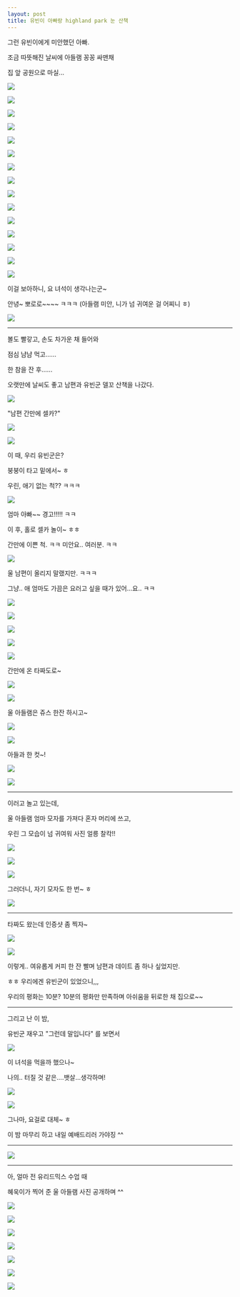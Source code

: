 ```yaml
---
layout: post
title: 유빈이 아빠랑 highland park 눈 산책
---
```




그런 유빈이에게 미안했던 아빠.

조금 따뜻해진 날씨에 아들램 꽁꽁 싸맨채

집 앞 공원으로 마실...


![](https://dl.dropboxusercontent.com/u/9792864/KakaoTalk_20150209_233410737.jpg)


![](https://dl.dropboxusercontent.com/u/9792864/KakaoTalk_20150209_233430052.jpg)


![](https://dl.dropboxusercontent.com/u/9792864/KakaoTalk_20150209_233441318.jpg)


![](https://dl.dropboxusercontent.com/u/9792864/KakaoTalk_20150209_233454347.jpg)


![](https://dl.dropboxusercontent.com/u/9792864/KakaoTalk_20150209_233518987.jpg)


![](https://dl.dropboxusercontent.com/u/9792864/KakaoTalk_20150209_233535600.jpg)


![](https://dl.dropboxusercontent.com/u/9792864/KakaoTalk_20150209_233545320.jpg)


![](https://dl.dropboxusercontent.com/u/9792864/KakaoTalk_20150209_233604494.jpg)


![](https://dl.dropboxusercontent.com/u/9792864/KakaoTalk_20150209_233640099.jpg)


![](https://dl.dropboxusercontent.com/u/9792864/KakaoTalk_20150209_233700486.jpg)


![](https://dl.dropboxusercontent.com/u/9792864/KakaoTalk_20150209_233721187.jpg)


![](https://dl.dropboxusercontent.com/u/9792864/KakaoTalk_20150209_233742468.jpg)


![](https://dl.dropboxusercontent.com/u/9792864/KakaoTalk_20150209_233805401.jpg)


![](https://dl.dropboxusercontent.com/u/9792864/KakaoTalk_20150209_233824884.jpg)


![](https://dl.dropboxusercontent.com/u/9792864/KakaoTalk_20150209_233847645.jpg)


이걸 보아하니, 요 녀석이 생각나는군~

안녕~ 뽀로로~~~~ ㅋㅋㅋ (아들램 미안, 니가 넘 귀여운 걸 어찌니 ㅎ)

![](https://dl.dropboxusercontent.com/u/9792864/KakaoTalk_20150209_234510945.jpg)


---

볼도 빨갛고, 손도 차가운 채 들어와 

점심 냠냠 먹고......

한 참을 잔 후......

오랫만에 날씨도 좋고 남편과 유빈군 델꼬 산책을 나갔다.

![](http://cfile211.uf.daum.net/image/270DCE4353E1E2B201138B)


"남편 간만에 셀카?"

![](https://dl.dropboxusercontent.com/u/9792864/C360_2015-02-07-16-10-34-391.jpg)


![](https://dl.dropboxusercontent.com/u/9792864/C360_2015-02-07-16-11-19-014.jpg)


이 때, 우리 유빈군은? 

붕붕이 타고 밑에서~ ㅎ

우린, 애기 없는 척?? ㅋㅋㅋ

![](http://cfile6.uf.tistory.com/image/26686938528F05A82A8E13)

엄마 아빠~~ 경고!!!!! ㅋㅋ

이 후, 홀로 셀카 놀이~ ㅎㅎ 

간만에 이쁜 척. ㅋㅋ 미안요.. 여러분. ㅋㅋ

![](http://blogimgs.naver.net/sticker/pc/brown_and_cony/original/79.png)


울 남편이 올리지 말랬지만. ㅋㅋㅋ 

그냥.. 애 엄마도 가끔은 요러고 싶을 때가 있어...요.. ㅋㅋ


![](https://dl.dropboxusercontent.com/u/9792864/C360_2015-02-07-16-11-39-755.jpg)


![](https://dl.dropboxusercontent.com/u/9792864/C360_2015-02-07-16-12-00-780.jpg)


![](https://dl.dropboxusercontent.com/u/9792864/C360_2015-02-07-16-14-33-664.jpg)


![](https://dl.dropboxusercontent.com/u/9792864/C360_2015-02-07-16-15-14-232.jpg)


![](https://dl.dropboxusercontent.com/u/9792864/C360_2015-02-07-16-26-27-107.jpg)

간만에 온 타짜도로~

![](https://dl.dropboxusercontent.com/u/9792864/C360_2015-02-07-16-26-43-401.jpg)


![](https://dl.dropboxusercontent.com/u/9792864/IMG_20150207_162723.jpg)

울 아들램은 쥬스 한잔 하시고~

![](https://dl.dropboxusercontent.com/u/9792864/IMG_20150207_162757.jpg)


![](https://dl.dropboxusercontent.com/u/9792864/C360_2015-02-07-16-29-04-677.jpg)

아들과 한 컷~!

![](https://dl.dropboxusercontent.com/u/9792864/C360_2015-02-07-16-29-17-998.jpg)


![](https://dl.dropboxusercontent.com/u/9792864/IMG_20150207_162953.jpg)


---

이러고 놀고 있는데,

울 아들램 엄마 모자를 가져다 혼자 머리에 쓰고,

우린 그 모습이 넘 귀여워 사진 얼릉 찰칵!!

![](https://dl.dropboxusercontent.com/u/9792864/IMG_20150207_163209.jpg)


![](https://dl.dropboxusercontent.com/u/9792864/IMG_20150207_163222.jpg)


![](https://dl.dropboxusercontent.com/u/9792864/IMG_20150207_163305.jpg)


그러더니, 자기 모자도 한 번~ ㅎ

![](https://dl.dropboxusercontent.com/u/9792864/IMG_20150207_163325.jpg)


---

타짜도 왔는데 인증샷 좀 찍자~

![](https://dl.dropboxusercontent.com/u/9792864/IMG_20150207_163539.jpg)


![](https://dl.dropboxusercontent.com/u/9792864/IMG_20150207_163707.jpg)


이렇게.. 여유롭게 커피 한 잔 빨며 남편과 데이트 좀 하나 싶었지만. 

ㅎㅎ 우리에겐 유빈군이 있었으니,,,

우리의 평화는 10분? 10분의 평화만 만족하며 아쉬움을 뒤로한 채 집으로~~

---

그리고 난 이 밤,

유빈군 재우고 "그런데 말입니다" 를 보면서

![](https://dl.dropboxusercontent.com/u/9792864/20150207_221714.jpg)

이 녀석을 먹을까 했으나~

나의.. 터질 것 같은....뱃살...생각하며!

![](http://blogimgs.naver.net/sticker/pc/conys_happy_work_life/original/11.png)


![](https://dl.dropboxusercontent.com/u/9792864/20150207_221854.jpg)

그나마, 요걸로 대체~ ㅎ 

이 밤 마무리 하고 내일 예배드리러 가야징 ^^

---

![](https://pbs.twimg.com/media/B4ppa_YCQAEsbDC.jpg:large)


---

아, 얼마 전 유리드믹스 수업 때 

혜욱이가 찍어 준 울 아들램 사진 공개하며 ^^

![](https://dl.dropboxusercontent.com/u/9792864/1423318904589.jpeg)


![](https://dl.dropboxusercontent.com/u/9792864/1423318910780.jpeg)


![](https://dl.dropboxusercontent.com/u/9792864/1423318912880.jpeg)


![](https://dl.dropboxusercontent.com/u/9792864/1423318899630.jpeg)


![](https://dl.dropboxusercontent.com/u/9792864/1423318902138.jpeg)


![](https://dl.dropboxusercontent.com/u/9792864/1423318919135.jpeg)


![](https://dl.dropboxusercontent.com/u/9792864/1423318920628.jpeg)











